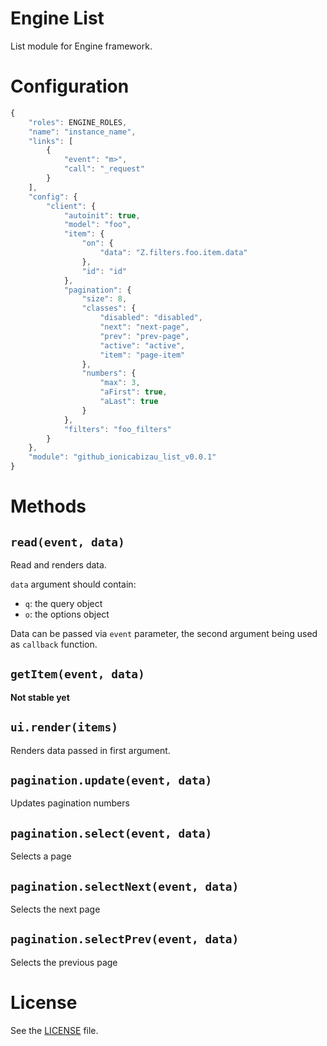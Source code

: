 Engine List
===========

List module for Engine framework.

# Configuration
```js
{
    "roles": ENGINE_ROLES,
    "name": "instance_name",
    "links": [
        {
            "event": "m>",
            "call": "_request"
        }
    ],
    "config": {
        "client": {
            "autoinit": true,
            "model": "foo",
            "item": {
                "on": {
                    "data": "Z.filters.foo.item.data"
                },
                "id": "id"
            },
            "pagination": {
                "size": 8,
                "classes": {
                    "disabled": "disabled",
                    "next": "next-page",
                    "prev": "prev-page",
                    "active": "active",
                    "item": "page-item"
                },
                "numbers": {
                    "max": 3,
                    "aFirst": true,
                    "aLast": true
                }
            },
            "filters": "foo_filters"
        }
    },
    "module": "github_ionicabizau_list_v0.0.1"
}
```

# Methods

## `read(event, data)`
Read and renders data.

`data` argument should contain:
 - `q`: the query object
 - `o`: the options object

Data can be passed via `event` parameter, the second argument being used as `callback` function.

## `getItem(event, data)`
**Not stable yet**

## `ui.render(items)`
Renders data passed in first argument.

## `pagination.update(event, data)`
Updates pagination numbers

## `pagination.select(event, data)`
Selects a page

## `pagination.selectNext(event, data)`
Selects the next page

## `pagination.selectPrev(event, data)`
Selects the previous page

# License
See the [LICENSE](./license) file.
